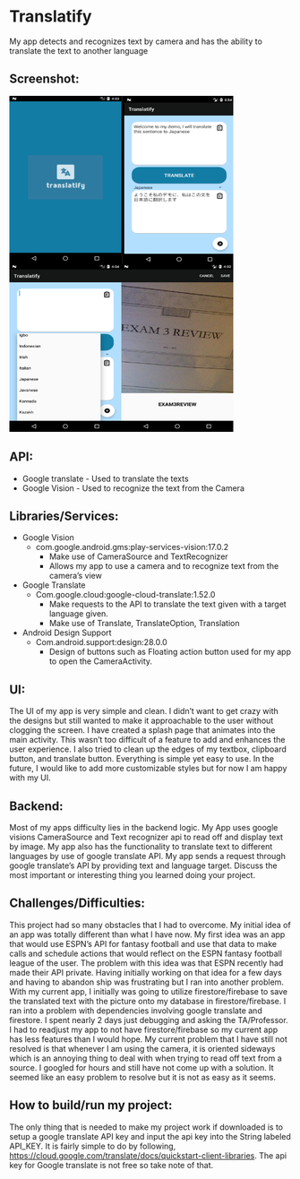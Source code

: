 # Translatify
My app detects and recognizes text by camera and has the ability to translate the text to another language

## Screenshot:
<img src="https://github.com/qchay/Translatify/blob/master/images/Splash.png" align="left" height="300" width="200" >
<img src="https://github.com/qchay/Translatify/blob/master/images/Translate.png" align="left" height="300" width="200" >
<img src="https://github.com/qchay/Translatify/blob/master/images/Languages.png" align="left" height="300" width="200" >
<img src="https://github.com/qchay/Translatify/blob/master/images/OCR.png"  height="300" width="200" >

## API:
- Google translate - Used to translate the texts
- Google Vision - Used to recognize the text from the Camera

## Libraries/Services:
- Google Vision
  - com.google.android.gms:play-services-vision:17.0.2
    - Make use of CameraSource and TextRecognizer
    - Allows my app to use a camera and to recognize text from the camera’s view
- Google Translate
  - Com.google.cloud:google-cloud-translate:1.52.0
    - Make requests to the API to translate the text given with a target language given.
    - Make use of Translate, TranslateOption, Translation
- Android Design Support
  - Com.android.support:design:28.0.0
    - Design of buttons such as Floating action button used for my app to open the CameraActivity.
## UI:
The UI of my app is very simple and clean. I didn’t want to get crazy with the designs but still wanted to make it approachable to the user without clogging the screen. I have created a splash page that animates into the main activity. This wasn’t too difficult of a feature to add and enhances the user experience. I also tried to clean up the edges of my textbox, clipboard button, and translate button. Everything is simple yet easy to use. In the future, I would like to add more customizable styles but for now I am happy with my UI.
## Backend:
Most of my apps difficulty lies in the backend logic. My App uses google visions CameraSource and Text recognizer api to read off and display text by image. My app also has the functionality to translate text to different languages by use of google translate API. My app sends a request through google translate’s API by providing text and language target. Discuss the most important or interesting thing you learned doing your project.
## Challenges/Difficulties:
This project had so many obstacles that I had to overcome. My initial idea of an app was totally different than what I have now. My first idea was an app that would use ESPN’s API for fantasy football and use that data to make calls and schedule actions that would reflect on the ESPN fantasy football league of the user. The problem with this idea was that ESPN recently had made their API private. Having initially working on that idea for a few days and having to abandon ship was frustrating but I ran into another problem. With my current app, I initially was going to utilize firestore/firebase to save the translated text with the picture onto my database in firestore/firebase. I ran into a problem with dependencies involving google translate and firestore. I spent nearly 2 days just debugging and asking the TA/Professor. I had to readjust my app to not have firestore/firebase so my current app has less features than I would hope. My current problem that I have still not resolved is that whenever I am using the camera, it is oriented sideways which is an annoying thing to deal with when trying to read off text from a source. I googled for hours and still have not come up with a solution. It seemed like an easy problem to resolve but it is not as easy as it seems. 

## How to build/run my project:
The only thing that is needed to make my project work if downloaded is to setup a google translate API key and input the api key into the String labeled API_KEY. It is fairly simple to do by following, https://cloud.google.com/translate/docs/quickstart-client-libraries. The api key for Google translate is not free so take note of that.
